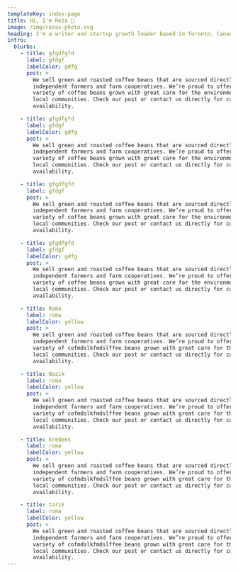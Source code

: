 ```yaml
---
templateKey: index-page
title: Hi, I'm Reza 👋
image: /img/rezas-photo.svg
heading: I'm a writer and startup growth leader based in Toronto, Canada. I think and write about technology startups, mental models and mindful productivity. See what I'm up to right now, or check out my latest posts
intro:
  blurbs:
    - title: gfgdfgfd
      label: gfdgf
      labelColor: gdfg
      post: >
        We sell green and roasted coffee beans that are sourced directly from
        independent farmers and farm cooperatives. We’re proud to offer a
        variety of coffee beans grown with great care for the environment and
        local communities. Check our post or contact us directly for current
        availability.

    - title: gfgdfgfd
      label: gfdgf
      labelColor: gdfg
      post: >
        We sell green and roasted coffee beans that are sourced directly from
        independent farmers and farm cooperatives. We’re proud to offer a
        variety of coffee beans grown with great care for the environment and
        local communities. Check our post or contact us directly for current
        availability.

    - title: gfgdfgfd
      label: gfdgf
      post: >
        We sell green and roasted coffee beans that are sourced directly from
        independent farmers and farm cooperatives. We’re proud to offer a
        variety of coffee beans grown with great care for the environment and
        local communities. Check our post or contact us directly for current
        availability.

    - title: gfgdfgfd
      label: gfdgf
      labelColor: gdfg
      post: >
        We sell green and roasted coffee beans that are sourced directly from
        independent farmers and farm cooperatives. We’re proud to offer a
        variety of coffee beans grown with great care for the environment and
        local communities. Check our post or contact us directly for current
        availability.

    - title: Roma
      label: roma
      labelColor: yellow
      post: >
        We sell green and roasted coffee beans that are sourced directly from
        independent farmers and farm cooperatives. We’re proud to offer a
        variety of cofmdslkfmdslffee beans grown with great care for the environment and
        local communities. Check our post or contact us directly for current
        availability.

    - title: Nazik
      label: roma
      labelColor: yellow
      post: >
        We sell green and roasted coffee beans that are sourced directly from
        independent farmers and farm cooperatives. We’re proud to offer a
        variety of cofmdslkfmdslffee beans grown with great care for the environment and
        local communities. Check our post or contact us directly for current
        availability.

    - title: kredens
      label: roma
      labelColor: yellow
      post: >
        We sell green and roasted coffee beans that are sourced directly from
        independent farmers and farm cooperatives. We’re proud to offer a
        variety of cofmdslkfmdslffee beans grown with great care for the environment and
        local communities. Check our post or contact us directly for current
        availability.

    - title: tarik
      label: roma
      labelColor: yellow
      post: >
        We sell green and roasted coffee beans that are sourced directly from
        independent farmers and farm cooperatives. We’re proud to offer a
        variety of cofmdslkfmdslffee beans grown with great care for the environment and
        local communities. Check our post or contact us directly for current
        availability.
---
```

